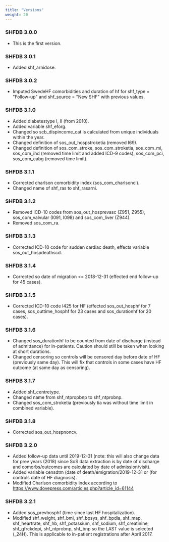 ```yaml
---
title: "Versions"
weight: 20
---
```


### SHFDB 3.0.0

- This is the first version.

### SHFDB 3.0.1

- Added shf_arnidose.

### SHFDB 3.0.2

- Imputed SwedeHF comorbidities and duration of hf for shf_type = "Follow-up" and shf_source = "New SHF" with previous values.

### SHFDB 3.1.0

- Added diabetestype I, II (from 2010).
- Added variable shf_eforg.
- Changed so scb_dispincome_cat is calculated from unique individuals within the year.
- Changed definition of sos_out_hospstroketia (removed I69).
- Changed definition of sos_com_stroke, sos_com_stroketia, sos_com_mi, sos_com_ihd (removed time limit and added ICD-9 codes), sos_com_pci, sos_com_cabg (removed time limit).

### SHFDB 3.1.1

- Corrected charlson comorbidity index (sos_com_charlsonci).
- Changed name of shf_ras to shf_rasarni.

### SHFDB 3.1.2

- Removed ICD-10 codes from sos_out_hosprevasc (Z951, Z955), sos_com_valvular (I091, I098) and sos_com_liver (Z944).
- Removed sos_com_ra.

### SHFDB 3.1.3

- Corrected ICD-10 code for sudden cardiac death, effects variable sos_out_hospdeathscd. 

### SHFDB 3.1.4

- Corrected so date of migration <= 2018-12-31 (effected end follow-up for 45 cases).

### SHFDB 3.1.5

- Corrected ICD-10 code I425 for HF (effected sos_out_hosphf for 7 cases, sos_outtime_hosphf for 23 cases and sos_durationhf for 20 cases).

### SHFDB 3.1.6

- Changed sos_durationhf to be counted from date of discharge (instead of admittance) for in-patients. Caution should still be taken when looking at short durations. 
- Changed censoring so controls will be censored day before date of HF (previously same day). This will fix that controls in some cases have HF outcome (at same day as censoring). 

### SHFDB 3.1.7

- Added shf_centretype.
- Changed name from shf_ntpropbnp to shf_ntprobnp.
- Changed sos_com_stroketia (previously tia was without time limit in combined variable).

### SHFDB 3.1.8

- Corrected sos_out_hospnoncv. 

### SHFDB 3.2.0

- Added follow-up data until 2019-12-31 (note: this will also change data for prev years (2018) since SoS data extraction is by date of discharge and comorbs/outcomes are calculated by date of admission/visit).
- Added variable censdtm (date of death/emigration/2019-12-31 or (for controls date of HF diagnosis).
- Modified Charlson comorbidity index according to https://www.dovepress.com/articles.php?article_id=61144

### SHFDB 3.2.1

- Added sos_prevhosphf (time since last HF hospitalization).
- Modified shf_weight, shf_bmi, shf_bpsys, shf_bpdia, shf_map, shf_heartrate, 
shf_hb, shf_potassium, shf_sodium, shf_creatinine, shf_gfrckdepi, shf_ntprobnp, 
shf_bnp so the LAST value is selected (_24H). This is applicable to in-patient registrations after April 2017. 